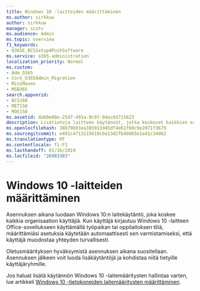 ```yaml
---
title: Windows 10 -laitteiden määrittäminen
ms.author: sirkkuw
author: sirkkuw
manager: scotv
ms.audience: Admin
ms.topic: overview
f1_keywords:
- O365E_BCSSetup4PushSoftware
ms.service: o365-administration
localization_priority: Normal
ms.custom:
- Adm_O365
- Core_O365Admin_Migration
- MiniMaven
- MSB365
search.appverid:
- BCS160
- MET150
- MOE150
ms.assetid: da60e08e-2547-491a-9c97-94ac6d715623
description: Lisätietoja laitteen käytännöt, jotka koskevat kaikkien organisaation käyttäjien Windows-10.
ms.openlocfilehash: 38b79b03ea385913d45df4e61f60c9e2071f3679
ms.sourcegitcommit: e491c4713115610cbe13d2fbd0d65e1a41c34d62
ms.translationtype: MT
ms.contentlocale: fi-FI
ms.lasthandoff: 01/16/2019
ms.locfileid: "26983303"
---
```

# <a name="configure-windows-10-devices"></a>Windows 10 -laitteiden määrittäminen

Asennuksen aikana luodaan Windows 10:n laitekäytäntö, joka koskee kaikkia organisaation käyttäjiä. Kun käyttäjä kirjautuu Windows 10 -laitteen Office-sovellukseen käyttämällä työpaikan tai oppilaitoksen tiliä, määrittämiäsi asetuksia käytetään automaattisesti sen varmistamiseksi, että käyttäjä muodostaa yhteyden turvallisesti.
  
Oletusmäärityksen hyväksymistä asennuksen aikana suositellaan. Asennuksen jälkeen voit luoda lisäkäytäntöjä ja kohdistaa niitä tietyille käyttäjäryhmille.
  
Jos haluat lisätä käytännön Windows 10 -laitemääritysten hallintaa varten, lue artikkeli [Windows 10 -tietokoneiden laitemääritysten määrittäminen](protection-settings-for-windows-10-pcs.md).
  


